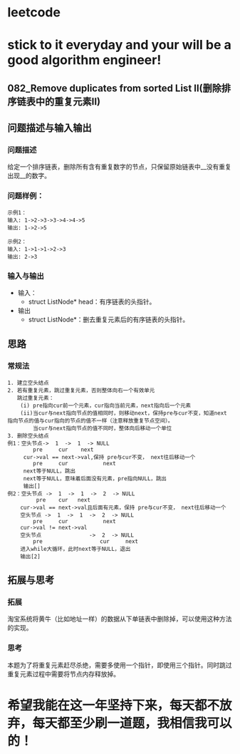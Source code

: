 # leetcode
# stick to it everyday and your will be a good algorithm engineer!
## 082_Remove duplicates from sorted List II(删除排序链表中的重复元素II)
## 问题描述与输入输出
### 问题描述
给定一个排序链表，删除所有含有重复数字的节点，只保留原始链表中__没有重复出现__的数字。

### 问题样例：

	示例1：
	输入: 1->2->3->3->4->4->5
	输出: 1->2->5
	
	示例2：
	输入: 1->1->1->2->3
	输出: 2->3

### 输入与输出
* 输入：
	* struct ListNode* head：有序链表的头指针。
* 输出
	* struct ListNode*：删去重复元素后的有序链表的头指针。


## 思路			
### 常规法

	1. 建立空头结点
	2. 若有重复元素，跳过重复元素，否则整体向右一个有效单元
	   跳过重复元素：
		(i) pre指向cur前一个元素，cur指向当前元素，next指向后一个元素
		(ii)当cur与next指向节点的值相同时，则移动next，保持pre与cur不变，知道next指向节点的值与cur指向的节点的值不一样（注意释放重复节点空间）。
			当cur与next指向节点的值不同时，整体向后移动一个单位
	3. 删除空头结点
	例1：空头节点->  1  ->  1  -> NULL
			pre     cur    next
		 cur->val == next->val,保持 pre与cur不变， next往后移动一个  
		    pre     cur           next
	     next等于NULL，跳出
         next等于NULL，意味着后面没有元素，pre指向NULL，跳出
		 输出[]       
	例2：空头节点 ->  1  ->  1  ->  2  -> NULL
			 pre    cur   next
		cur->val == next->val且后面有元素，保持 pre与cur不变， next往后移动一个  
		空头节点 ->  1  ->  1  ->  2  -> NULL
			pre     cur           next
		cur->val != next->val
		空头节点               ->  2  -> NULL 
			pre                  cur     next
		进入while大循环，此时next等于NULL，退出
		输出[2]
	
## 拓展与思考
### 拓展
淘宝系统将黄牛（比如地址一样）的数据从下单链表中删除掉，可以使用这种方法的实现。
### 思考
本题为了将重复元素赶尽杀绝，需要多使用一个指针，即使用三个指针。同时跳过重复元素过程中需要将节点内存释放掉。
# 希望我能在这一年坚持下来，每天都不放弃，每天都至少刷一道题，我相信我可以的！
